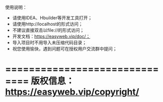 使用说明：
- 请使用IDEA、Hbuilder等开发工具打开；
- 请使用http://localhost的形式访问；
- 不建议直接双击以file://的形式访问；
- 开发文档：https://easyweb.vip/doc/；
- 导入项目时不用导入未压缩代码目录；
- 祝您使用愉快，遇到问题可在授权用户交流群中提问；

==============================
版权信息：https://easyweb.vip/copyright/
==============================
